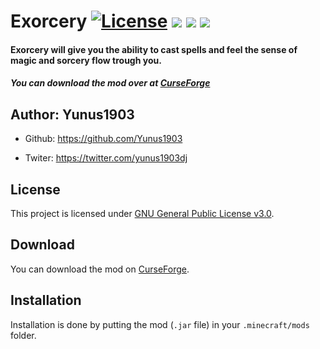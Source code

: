 # Exorcery [![License](https://img.shields.io/badge/License-GPLv3-blue.svg?style=flat-square)](https://raw.githubusercontent.com/Yunus1903/Exorcery/1.15/dev/LICENSE) [![](http://jenkins.yukay.info/buildStatus/icon?job=Minecraft+Mods%2FExorcery&style=flat-square)]() [![](http://cf.way2muchnoise.eu/full_376695_downloads.svg)](https://www.curseforge.com/minecraft/mc-mods/exorcery) [![](http://cf.way2muchnoise.eu/versions/376695.svg)](https://www.curseforge.com/minecraft/mc-mods/exorcery)

#### Exorcery will give you the ability to cast spells and feel the sense of magic and sorcery flow trough you.

##### You can download the mod over at [CurseForge](https://www.curseforge.com/minecraft/mc-mods/exorcery)

## Author: Yunus1903
+ Github: https://github.com/Yunus1903

+ Twiter: https://twitter.com/yunus1903dj

## License
This project is licensed under [GNU General Public License v3.0](https://raw.githubusercontent.com/Yunus1903/Exorcery/1.15/dev/LICENSE).

## Download
You can download the mod on [CurseForge](https://www.curseforge.com/minecraft/mc-mods/exorcery).

## Installation
Installation is done by putting the mod (`.jar` file) in your `.minecraft/mods` folder.
